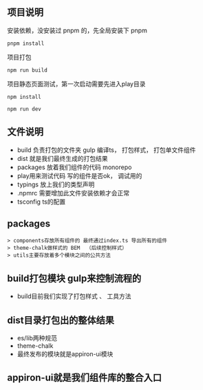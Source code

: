 ## 项目说明
安装依赖，没安装过 pnpm 的，先全局安装下 pnpm
```
pnpm install
```

项目打包
```
npm run build
```

项目静态页面测试，第一次启动需要先进入play目录
```
npm install
```
```
npm run dev
```
## 文件说明
- build 负责打包的文件夹  gulp 编译ts， 打包样式， 打包单文件组件
- dist 就是我们最终生成的打包结果
- packages 放着我们组件的代码  monorepo
- play用来测试代码 写的组件是否ok， 调试用的
- typings 放上我们的类型声明
- .npmrc 需要增加此文件安装依赖才会正常
- tsconfig ts的配置

## packages 
    > components存放所有组件的 最终通过index.ts 导出所有的组件
    > theme-chalk做样式的 BEM  （后续控制样式）
    > utils主要存放着多个模块之间的公共方法
   
## build打包模块 gulp来控制流程的
- build目前我们实现了打包样式 、 工具方法

## dist目录打包出的整体结果
- es/lib两种规范
- theme-chalk
- 最终发布的模块就是appiron-ui模块

## appiron-ui就是我们组件库的整合入口
